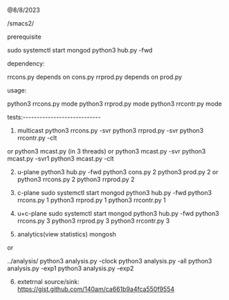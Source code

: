 @8/8/2023

/smacs2/

prerequisite

sudo systemctl start mongod
python3 hub.py -fwd

dependency:

rrcons.py depends on cons.py
rrprod.py depends on prod.py

usage:

python3 rrcons.py mode
python3 rrprod.py mode
python3 rrcontr.py mode


tests:----------------------------

1) multicast
python3 rrcons.py -svr
python3 rrprod.py -svr
python3 rrcontr.py -clt

or 
python3 mcast.py (in 3 threads) or
python3 mcast.py -svr
python3 mcast.py -svr1
python3 mcast.py -clt

2) u-plane
python3 hub.py -fwd
python3 cons.py 2
python3 prod.py 2
or
python3 rrcons.py 2
python3 rrprod.py 2


3) c-plane
sudo systemctl start mongod
python3 hub.py -fwd
python3 rrcons.py 1
python3 rrprod.py 1
python3 rrcontr.py 1

4) u+c-plane
sudo systemctl start mongod
python3 hub.py -fwd
python3 rrcons.py 3
python3 rrprod.py 3
python3 rrcontr.py 3


5) analytics(view statistics)
mongosh

or

../analysis/
python3 analysis.py -clock
python3 analysis.py -all
python3 analysis.py -exp1
python3 analysis.py -exp2

6) extetrnal source/sink:
https://gist.github.com/140am/ca661b9a4fca550f9554


